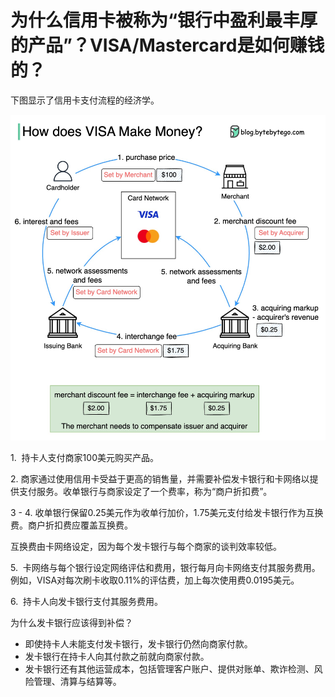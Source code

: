 # 为什么信用卡被称为“银行中盈利最丰厚的产品”？VISA/Mastercard是如何赚钱的？


下图显示了信用卡支付流程的经济学。

<p> <img src="../images/how does visa makes money.jpg" style="width: 640px" /> </p>

1.&nbsp;&nbsp;持卡人支付商家100美元购买产品。

2.&nbsp;商家通过使用信用卡受益于更高的销售量，并需要补偿发卡银行和卡网络以提供支付服务。收单银行与商家设定了一个费率，称为“商户折扣费”。

3 - 4. 收单银行保留0.25美元作为收单行加价，1.75美元支付给发卡银行作为互换费。商户折扣费应覆盖互换费。

互换费由卡网络设定，因为每个发卡银行与每个商家的谈判效率较低。

5.&nbsp;&nbsp;卡网络与每个银行设定网络评估和费用，银行每月向卡网络支付其服务费用。例如，VISA对每次刷卡收取0.11%的评估费，加上每次使用费0.0195美元。

6.&nbsp;&nbsp;持卡人向发卡银行支付其服务费用。

为什么发卡银行应该得到补偿？

- 即使持卡人未能支付发卡银行，发卡银行仍然向商家付款。
- 发卡银行在持卡人向其付款之前就向商家付款。
- 发卡银行还有其他运营成本，包括管理客户账户、提供对账单、欺诈检测、风险管理、清算与结算等。
